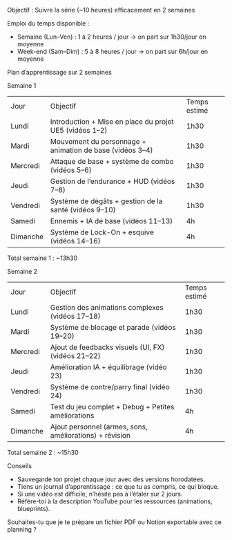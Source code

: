 
  

 Objectif : Suivre la série (~10 heures) efficacement en 2 semaines

  

  

  

 Emploi du temps disponible :

  

  

- Semaine (Lun–Ven) : 1 à 2 heures / jour → on part sur 1h30/jour en moyenne
- Week-end (Sam–Dim) : 5 à 8 heures / jour → on part sur 6h/jour en moyenne

  

  

  

  

  

 Plan d’apprentissage sur 2 semaines

  

  

  

Semaine 1

  

|   |   |   |
|---|---|---|
|Jour|Objectif|Temps estimé|
|Lundi|Introduction + Mise en place du projet UE5 (vidéos 1–2)|1h30|
|Mardi|Mouvement du personnage + animation de base (vidéos 3–4)|1h30|
|Mercredi|Attaque de base + système de combo (vidéos 5–6)|1h30|
|Jeudi|Gestion de l’endurance + HUD (vidéos 7–8)|1h30|
|Vendredi|Système de dégâts + gestion de la santé (vidéos 9–10)|1h30|
|Samedi|Ennemis + IA de base (vidéos 11–13)|4h|
|Dimanche|Système de Lock-On + esquive (vidéos 14–16)|4h|

Total semaine 1 : ~13h30

  

  

  

  

Semaine 2

  

|   |   |   |
|---|---|---|
|Jour|Objectif|Temps estimé|
|Lundi|Gestion des animations complexes (vidéos 17–18)|1h30|
|Mardi|Système de blocage et parade (vidéos 19–20)|1h30|
|Mercredi|Ajout de feedbacks visuels (UI, FX) (vidéos 21–22)|1h30|
|Jeudi|Amélioration IA + équilibrage (vidéo 23)|1h30|
|Vendredi|Système de contre/parry final (vidéo 24)|1h30|
|Samedi|Test du jeu complet + Debug + Petites améliorations|4h|
|Dimanche|Ajout personnel (armes, sons, améliorations) + révision|4h|

 Total semaine 2 : ~15h30

  

  

  

  

 Conseils

  

  

-  Sauvegarde ton projet chaque jour avec des versions horodatées.
-  Tiens un journal d’apprentissage : ce que tu as compris, ce qui bloque.
-  Si une vidéo est difficile, n’hésite pas à l’étaler sur 2 jours.
-  Réfère-toi à la description YouTube pour les ressources (animations, blueprints).

  

  

  

  

Souhaites-tu que je te prépare un fichier PDF ou Notion exportable avec ce planning ?